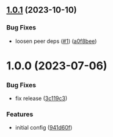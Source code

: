 ## [1.0.1](https://github.com/kyletsang/semantic-release-config/compare/v1.0.0...v1.0.1) (2023-10-10)


### Bug Fixes

* loosen peer deps ([#1](https://github.com/kyletsang/semantic-release-config/issues/1)) ([a0f8bee](https://github.com/kyletsang/semantic-release-config/commit/a0f8bee494129068b8f27ad6dd5a230b2d54a06e))

# 1.0.0 (2023-07-06)


### Bug Fixes

* fix release ([3c119c3](https://github.com/kyletsang/semantic-release-config/commit/3c119c363506ce8b90dc16819339cf035a5045a5))


### Features

* initial config ([941d60f](https://github.com/kyletsang/semantic-release-config/commit/941d60f911bb82988bd5b64630aeb483f0e439e4))

